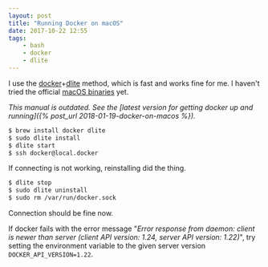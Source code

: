```yaml
---
layout: post
title: "Running Docker on macOS"
date: 2017-10-22 12:55
tags:
    - bash
    - docker
    - dlite
---
```

I use the [docker][docker]+[dlite][dlite] method, which is fast and works fine for me. I haven't tried the official [macOS binaries][docker-mac] yet.

_This manual is outdated. See the [latest version for getting docker up and running]({% post_url 2018-01-19-docker-on-macos %})._

```bash
$ brew install docker dlite
$ sudo dlite install
$ dlite start
$ ssh docker@local.docker
```

If connecting is not working, reinstalling did the thing.

```bash
$ dlite stop
$ sudo dlite uninstall
$ sudo rm /var/run/docker.sock
```

Connection should be fine now.

If docker fails with the error message "_Error response from daemon: client is newer than server (client API version: 1.24, server API version: 1.22)_", try setting the environment variable to the given server version `DOCKER_API_VERSION=1.22`.

  [docker-mac]: https://www.docker.com/docker-mac
  [docker]: https://www.docker.com/
  [dlite]: https://github.com/nlf/dlite
